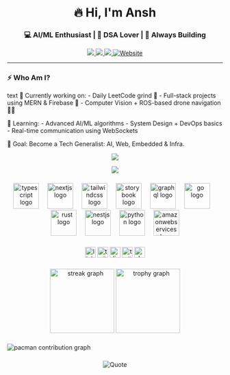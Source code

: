 <h1 align="center">🔥 Hi, I'm Ansh</h1>
<h3 align="center">💻 AI/ML Enthusiast | 🧠 DSA Lover | 🚀 Always Building</h3>

<p align="center">
  <a href="https://www.linkedin.com/in/ansh-gajera/?originalSubdomain=in">
    <img src="https://img.shields.io/badge/LinkedIn-%230077B5.svg?&style=for-the-badge&logo=linkedin&logoColor=white"/>
  </a>
  <a href="mailto:401anshgajera@gmail.com">
    <img src="https://img.shields.io/badge/Gmail-D14836?style=for-the-badge&logo=gmail&logoColor=white"/>
  </a>
  <a href="https://leetcode.com/u/23AIML019_AnshGajera/">
    <img src="https://img.shields.io/badge/LeetCode-FFA116?style=for-the-badge&logo=leetcode&logoColor=black"/>
  </a>
  <a href="">
  <img src="https://camo.githubusercontent.com/4590c082736a7a39f92d474350a710fb1775e7009d12642396a97160e5907533/68747470733a2f2f696d672e736869656c64732e696f2f62616467652f2d576562736974652d4646353732323f7374796c653d666f722d7468652d6261646765266c6f676f3d696e7465726e65742d6578706c6f726572266c6f676f436f6c6f723d7768697465" alt="Website" data-canonical-src="https://img.shields.io/badge/-Website-FF5722?style=for-the-badge&amp;logo=internet-explorer&amp;logoColor=white" style="max-width: 100%;">
</a>
    
</p>

---

### ⚡ Who Am I?

text
🔭 Currently working on:
     - Daily LeetCode grind 🧩
     - Full-stack projects using MERN & Firebase 🔧
     - Computer Vision + ROS-based drone navigation 📸🚁

🧠 Learning:
     - Advanced AI/ML algorithms
     - System Design + DevOps basics
     - Real-time communication using WebSockets

🎯 Goal:
     Become a Tech Generalist: AI, Web, Embedded & Infra.


<p align="center"> <img src="https://skillicons.dev/icons?i=cpp,py,js,react,nodejs,mongodb,express,firebase" /> </p> <p align="center"> <img src="https://skillicons.dev/icons?i=html,css,tailwind,git,github,vscode,linux,arduino" /> </p>

###

<div align="center">
  <img src="https://skillicons.dev/icons?i=ts" height="60" alt="typescript logo"  />
  <img width="12" />
  <img src="https://skillicons.dev/icons?i=nextjs" height="60" alt="nextjs logo"  />
  <img width="12" />
  <img src="https://skillicons.dev/icons?i=tailwind" height="60" alt="tailwindcss logo"  />
  <img width="12" />
  <img src="https://cdn.jsdelivr.net/gh/devicons/devicon/icons/storybook/storybook-original.svg" height="60" alt="storybook logo"  />
  <img width="12" />
  <img src="https://skillicons.dev/icons?i=graphql" height="60" alt="graphql logo"  />
  <img width="12" />
  <img src="https://skillicons.dev/icons?i=go" height="60" alt="go logo"  />
  <img width="12" />
  <img src="https://skillicons.dev/icons?i=rust" height="60" alt="rust logo"  />
  <img width="12" />
  <img src="https://skillicons.dev/icons?i=nestjs" height="60" alt="nestjs logo"  />
  <img width="12" />
  <img src="https://skillicons.dev/icons?i=py" height="60" alt="python logo"  />
  <img width="12" />
  <img src="https://skillicons.dev/icons?i=aws" height="60" alt="amazonwebservices logo"  />
</div>

###

<div align="center">
  <img src="https://img.shields.io/static/v1?message=LinkedIn&logo=linkedin&label=&color=0077B5&logoColor=white&labelColor=&style=for-the-badge" height="25" alt="linkedin logo"  />
  <img src="https://img.shields.io/static/v1?message=Twitter&logo=twitter&label=&color=1DA1F2&logoColor=white&labelColor=&style=for-the-badge" height="25" alt="twitter logo"  />
  <img src="https://img.shields.io/static/v1?message=Discord&logo=discord&label=&color=7289DA&logoColor=white&labelColor=&style=for-the-badge" height="25" alt="discord logo"  />
  <img src="https://img.shields.io/static/v1?message=Twitch&logo=twitch&label=&color=9146FF&logoColor=white&labelColor=&style=for-the-badge" height="25" alt="twitch logo"  />
  <img src="https://img.shields.io/static/v1?message=dev.to&logo=dev.to&label=&color=0A0A0A&logoColor=white&labelColor=&style=for-the-badge" height="25" alt="devto logo"  />
</div>

###

<div align="center">
  <img src="https://streak-stats.demolab.com?user=FireFistisDead&locale=en&mode=daily&theme=dracula&hide_border=false&border_radius=5&order=3" height="150" alt="streak graph"  />
  <img src="https://github-profile-trophy.vercel.app?username=FireFistisDead&theme=dracula&column=-1&row=1&margin-w=8&margin-h=8&no-bg=false&no-frame=false&order=4" height="150" alt="trophy graph"  />
</div>

###

<picture>
  <source media="(prefers-color-scheme: dark)" srcset="https://raw.githubusercontent.com/AnshGajera/AnshGajera/output/pacman-contribution-graph-dark.svg">
  <source media="(prefers-color-scheme: light)" srcset="https://raw.githubusercontent.com/AnshGajera/AnshGajera/output/pacman-contribution-graph.svg">
  <img alt="pacman contribution graph" src="https://raw.githubusercontent.com/AnshGajera/AnshGajera/output/pacman-contribution-graph.svg">
</picture>

###

<div align="center">
  
![Quote](https://github-readme-quotes-bay.vercel.app/quote?theme=dark&layout=churchill&font=Gabrielle&animation=grow_out_in)
</div>
